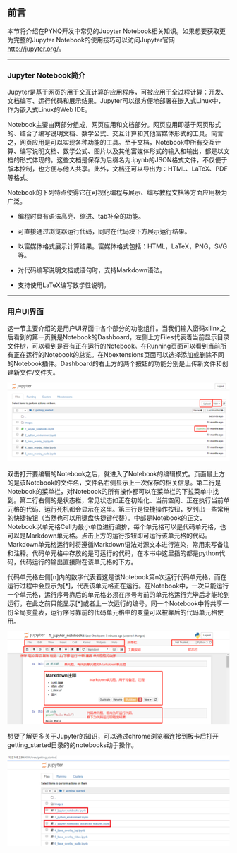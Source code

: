 ## 前言

本节将介绍在PYNQ开发中常见的Jupyter Notebook相关知识。如果想要获取更为完整的Jupyter Notebook的使用技巧可以访问Jupyter官网<http://jupyter.org/>。

------



### Jupyter Notebook简介

Jupyter是基于网页的用于交互计算的应用程序，可被应用于全过程计算：开发、文档编写、运行代码和展示结果。Jupyter可以很方便地部署在嵌入式Linux中，作为嵌入式Linux的Web IDE。

Notebook主要由两部分组成，网页应用和文档部分。网页应用即基于网页形式的、结合了编写说明文档、数学公式、交互计算和其他富媒体形式的工具。简言之，网页应用是可以实现各种功能的工具。至于文档，Notebook中所有交互计算、编写说明文档、数学公式、图片以及其他富媒体形式的输入和输出，都是以文档的形式体现的。这些文档是保存为后缀名为.ipynb的JSON格式文件，不仅便于版本控制，也方便与他人共享。此外，文档还可以导出为：HTML、LaTeX、PDF等格式。

Notebook的下列特点使得它在可视化编程与展示、编写教程文档等方面应用极为广泛。

- 编程时具有语法高亮、缩进、tab补全的功能。

- 可直接通过浏览器运行代码，同时在代码块下方展示运行结果。

- 以富媒体格式展示计算结果。富媒体格式包括：HTML，LaTeX，PNG，SVG等。

- 对代码编写说明文档或语句时，支持Markdown语法。

- 支持使用LaTeX编写数学性说明。

------



###  用户UI界面

这一节主要介绍的是用户UI界面中各个部分的功能组件。当我们输入密码xilinx之后看到的第一页就是Notebook的Dashboard，左侧上方Files代表着当前显示目录文件树，可以看到是否有正在运行的Notebook。在Running页面可以看到当前所有正在运行的Notebook的总览。在Nbextensions页面可以选择添加或删除不同的Notebook插件。Dashboard的右上方的两个按钮的功能分别是上传新文件和创建新文件/文件夹。

<p align="center">
<img src ="images/Chapter_02/Jupyter_UI.png">
</p>
<p align = "center">
<i></i>
</p>

双击打开要编辑的Notebook之后，就进入了Notebook的编辑模式。页面最上方的是该Notebook的文件名，文件名右侧显示上一次保存的相关信息。第二行是Notebook的菜单栏，对Notebook的所有操作都可以在菜单栏的下拉菜单中找到。第二行右侧的是状态栏，常见状态如正在初始化、当前空闲、正在执行当前单元格的代码、运行死机都会显示在这里。第三行是快捷操作按钮，罗列出一些常用的快捷按钮（当然也可以用键盘快捷键代替）。中部是Notebook的正文，Notebook以单元格Cell为最小单位进行编排，每个单元格可以是代码单元格，也可以是Markdown单元格。点击上方的运行按钮即可运行该单元格的代码。Markdown单元格运行时将遵循Markdown语法对源文本进行渲染，常用来写备注和注释。代码单元格中存放的是可运行的代码，在本书中这里指的都是python代码，代码运行的输出直接附在该单元格的下方。

代码单元格左侧[n]内的数字代表着这是该Notebook第n次运行代码单元格，而在运行过程中会显示为[\*]，代表该单元格正在运行。在Notebook中，一次只能运行一个单元格，运行序号靠后的单元格必须在序号考前的单元格运行完毕后才能轮到运行，在此之前只能显示[\*]或者上一次运行的编号。同一个Notebook中将共享一份全局变量表，运行序号靠前的代码单元格中的变量可以被靠后的代码单元格使用。

<p align="center">
<img src ="images/Chapter_02/JuputerMenu.png">
</p>
<p align = "center">
<i></i>
</p>

想要了解更多关于Jupyter的知识，可以通过chrome浏览器连接到板卡后打开getting_started目录的的notebooks动手操作。
<p align="center">
<img src ="images/Chapter_02/Jupyter_Env.PNG">
</p>
<p align = "center">
<i></i>
</p>
